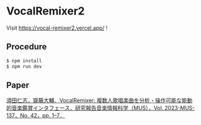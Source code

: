 # VocalRemixer2

Visit https://vocal-remixer2.vercel.app/ !

## Procedure

```bash
$ npm install
$ npm run dev
```

## Paper

[須田仁志，齋藤大輔．VocalRemixer: 複数人歌唱楽曲を分析・操作可能な能動的音楽鑑賞インタフェース．研究報告音楽情報科学（MUS），Vol.
2023-MUS-137，No. 42，pp. 1–7．](http://id.nii.ac.jp/1001/00226237/)
